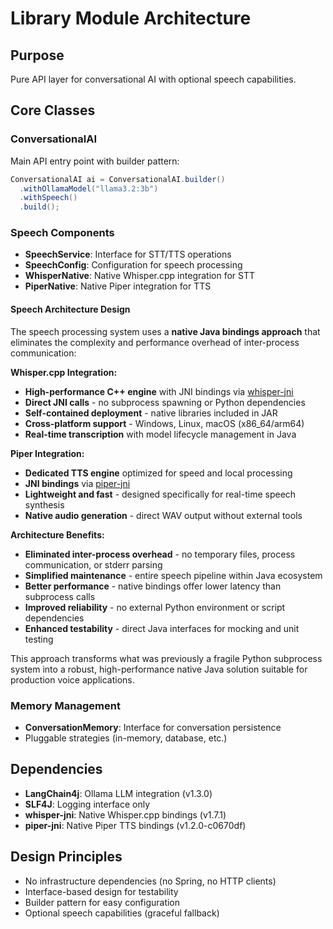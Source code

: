 # Library Module Architecture

## Purpose

Pure API layer for conversational AI with optional speech capabilities.

## Core Classes

### ConversationalAI

Main API entry point with builder pattern:

```java
ConversationalAI ai = ConversationalAI.builder()
  .withOllamaModel("llama3.2:3b")
  .withSpeech()
  .build();
```

### Speech Components

- **SpeechService**: Interface for STT/TTS operations
- **SpeechConfig**: Configuration for speech processing
- **WhisperNative**: Native Whisper.cpp integration for STT
- **PiperNative**: Native Piper integration for TTS

#### Speech Architecture Design

The speech processing system uses a **native Java bindings approach** that eliminates the complexity
and performance overhead of inter-process communication:

**Whisper.cpp Integration:**

- **High-performance C++ engine** with JNI bindings
  via [whisper-jni](https://github.com/GiviMAD/whisper-jni)
- **Direct JNI calls** - no subprocess spawning or Python dependencies
- **Self-contained deployment** - native libraries included in JAR
- **Cross-platform support** - Windows, Linux, macOS (x86_64/arm64)
- **Real-time transcription** with model lifecycle management in Java

**Piper Integration:**

- **Dedicated TTS engine** optimized for speed and local processing
- **JNI bindings** via [piper-jni](https://github.com/GiviMAD/piper-jni)
- **Lightweight and fast** - designed specifically for real-time speech synthesis
- **Native audio generation** - direct WAV output without external tools

**Architecture Benefits:**

- **Eliminated inter-process overhead** - no temporary files, process communication, or stderr
  parsing
- **Simplified maintenance** - entire speech pipeline within Java ecosystem
- **Better performance** - native bindings offer lower latency than subprocess calls
- **Improved reliability** - no external Python environment or script dependencies
- **Enhanced testability** - direct Java interfaces for mocking and unit testing

This approach transforms what was previously a fragile Python subprocess system into a robust,
high-performance native Java solution suitable for production voice applications.

### Memory Management

- **ConversationMemory**: Interface for conversation persistence
- Pluggable strategies (in-memory, database, etc.)

## Dependencies

- **LangChain4j**: Ollama LLM integration (v1.3.0)
- **SLF4J**: Logging interface only
- **whisper-jni**: Native Whisper.cpp bindings (v1.7.1)
- **piper-jni**: Native Piper TTS bindings (v1.2.0-c0670df)

## Design Principles

- No infrastructure dependencies (no Spring, no HTTP clients)
- Interface-based design for testability
- Builder pattern for easy configuration
- Optional speech capabilities (graceful fallback)

